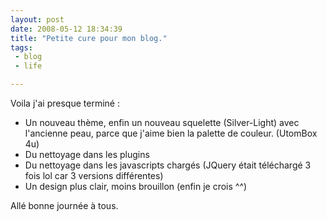 ```yaml
---
layout: post
date: 2008-05-12 18:34:39
title: "Petite cure pour mon blog."
tags:
 - blog
 - life

---
```


Voila j'ai presque terminé :


  * Un nouveau thème, enfin un nouveau squelette (Silver-Light) avec l'ancienne peau, parce que j'aime bien la palette de couleur. (UtomBox 4u)
  * Du nettoyage dans les plugins
  * Du nettoyage dans les javascripts chargés (JQuery était téléchargé 3 fois lol car 3 versions différentes)
  * Un design plus clair, moins brouillon (enfin je crois ^^)

Allé bonne journée à tous.

